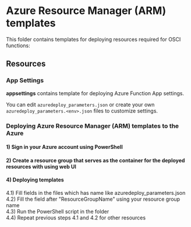 # Azure Resource Manager (ARM) templates

This folder contains templates for deploying resources required for OSCI functions:

## Resources

### App Settings

__appsettings__ contains template for deploying Azure Function App settings.

You can edit `azuredeploy_parameters.json` or create your own `azuredeploy_parameters.<env>.json` files to customize settings.


### Deploying Azure Resource Manager (ARM) templates to the Azure

#### 1) Sign in your Azure account using PowerShell
#### 2) Create a resource group that serves as the container for the deployed resources with using web UI
#### 4) Deploying templates

   4.1) Fill fields in the files which has name like azuredeploy_parameters.json  <br>
   4.2) Fill the field after "ResourceGroupName" using your resource group name <br>
   4.3) Run the PowerShell script in the folder  <br>
   4.4) Repeat previous steps 4.1 and 4.2 for other resources  <br>
